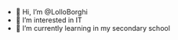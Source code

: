 - 👋 Hi, I’m @LolloBorghi
- 👀 I’m interested in IT
- 🌱 I’m currently learning in my secondary school
<!---
LolloBorghi/LolloBorghi is a ✨ special ✨ repository because its `README.md` (this file) appears on your GitHub profile.
You can click the Preview link to take a look at your changes.
--->
